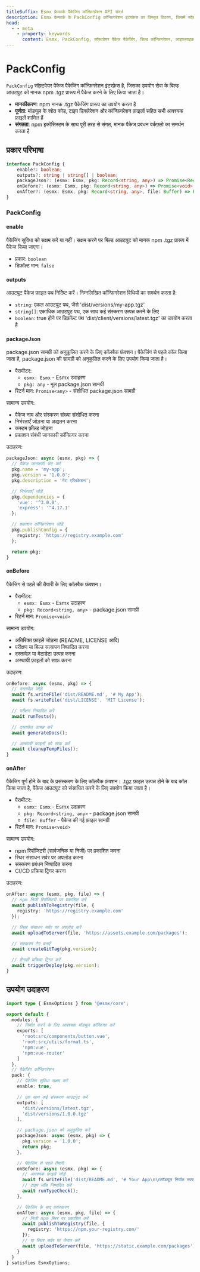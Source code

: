 ```yaml
---
titleSuffix: Esmx फ्रेमवर्क पैकेजिंग कॉन्फ़िगरेशन API संदर्भ
description: Esmx फ्रेमवर्क के PackConfig कॉन्फ़िगरेशन इंटरफ़ेस का विस्तृत विवरण, जिसमें सॉफ़्टवेयर पैकेज पैकेजिंग नियम, आउटपुट कॉन्फ़िगरेशन और लाइफ़साइकल हुक शामिल हैं, जो डेवलपर्स को मानकीकृत बिल्ड प्रक्रिया को लागू करने में मदद करता है।
head:
  - - meta
    - property: keywords
      content: Esmx, PackConfig, सॉफ़्टवेयर पैकेज पैकेजिंग, बिल्ड कॉन्फ़िगरेशन, लाइफ़साइकल हुक, पैकेजिंग कॉन्फ़िगरेशन, वेब एप्लिकेशन फ्रेमवर्क
---
```


# PackConfig

`PackConfig` सॉफ़्टवेयर पैकेज पैकेजिंग कॉन्फ़िगरेशन इंटरफ़ेस है, जिसका उपयोग सेवा के बिल्ड आउटपुट को मानक npm .tgz प्रारूप में पैकेज करने के लिए किया जाता है।

- **मानकीकरण**: npm मानक .tgz पैकेजिंग प्रारूप का उपयोग करता है
- **पूर्णता**: मॉड्यूल के स्रोत कोड, टाइप डिक्लेरेशन और कॉन्फ़िगरेशन फ़ाइलों सहित सभी आवश्यक फ़ाइलें शामिल हैं
- **संगतता**: npm इकोसिस्टम के साथ पूरी तरह से संगत, मानक पैकेज प्रबंधन वर्कफ़्लो का समर्थन करता है

## प्रकार परिभाषा

```ts
interface PackConfig {
    enable?: boolean;
    outputs?: string | string[] | boolean;
    packageJson?: (esmx: Esmx, pkg: Record<string, any>) => Promise<Record<string, any>>;
    onBefore?: (esmx: Esmx, pkg: Record<string, any>) => Promise<void>;
    onAfter?: (esmx: Esmx, pkg: Record<string, any>, file: Buffer) => Promise<void>;
}
```

### PackConfig

#### enable

पैकेजिंग सुविधा को सक्षम करें या नहीं। सक्षम करने पर बिल्ड आउटपुट को मानक npm .tgz प्रारूप में पैकेज किया जाएगा।

- प्रकार: `boolean`
- डिफ़ॉल्ट मान: `false`

#### outputs

आउटपुट पैकेज फ़ाइल पथ निर्दिष्ट करें। निम्नलिखित कॉन्फ़िगरेशन विधियों का समर्थन करता है:
- `string`: एकल आउटपुट पथ, जैसे 'dist/versions/my-app.tgz'
- `string[]`: एकाधिक आउटपुट पथ, एक साथ कई संस्करण उत्पन्न करने के लिए
- `boolean`: true होने पर डिफ़ॉल्ट पथ 'dist/client/versions/latest.tgz' का उपयोग करता है

#### packageJson

package.json सामग्री को अनुकूलित करने के लिए कॉलबैक फ़ंक्शन। पैकेजिंग से पहले कॉल किया जाता है, package.json की सामग्री को अनुकूलित करने के लिए उपयोग किया जाता है।

- पैरामीटर:
  - `esmx: Esmx` - Esmx उदाहरण
  - `pkg: any` - मूल package.json सामग्री
- रिटर्न मान: `Promise<any>` - संशोधित package.json सामग्री

सामान्य उपयोग:
- पैकेज नाम और संस्करण संख्या संशोधित करना
- निर्भरताएँ जोड़ना या अद्यतन करना
- कस्टम फ़ील्ड जोड़ना
- प्रकाशन संबंधी जानकारी कॉन्फ़िगर करना

उदाहरण:
```ts
packageJson: async (esmx, pkg) => {
  // पैकेज जानकारी सेट करें
  pkg.name = 'my-app';
  pkg.version = '1.0.0';
  pkg.description = 'मेरा एप्लिकेशन';

  // निर्भरताएँ जोड़ें
  pkg.dependencies = {
    'vue': '^3.0.0',
    'express': '^4.17.1'
  };

  // प्रकाशन कॉन्फ़िगरेशन जोड़ें
  pkg.publishConfig = {
    registry: 'https://registry.example.com'
  };

  return pkg;
}
```

#### onBefore

पैकेजिंग से पहले की तैयारी के लिए कॉलबैक फ़ंक्शन।

- पैरामीटर:
  - `esmx: Esmx` - Esmx उदाहरण
  - `pkg: Record<string, any>` - package.json सामग्री
- रिटर्न मान: `Promise<void>`

सामान्य उपयोग:
- अतिरिक्त फ़ाइलें जोड़ना (README, LICENSE आदि)
- परीक्षण या बिल्ड सत्यापन निष्पादित करना
- दस्तावेज़ या मेटाडेटा उत्पन्न करना
- अस्थायी फ़ाइलों को साफ़ करना

उदाहरण:
```ts
onBefore: async (esmx, pkg) => {
  // दस्तावेज़ जोड़ें
  await fs.writeFile('dist/README.md', '# My App');
  await fs.writeFile('dist/LICENSE', 'MIT License');

  // परीक्षण निष्पादित करें
  await runTests();

  // दस्तावेज़ उत्पन्न करें
  await generateDocs();

  // अस्थायी फ़ाइलों को साफ़ करें
  await cleanupTempFiles();
}
```

#### onAfter

पैकेजिंग पूर्ण होने के बाद के प्रसंस्करण के लिए कॉलबैक फ़ंक्शन। .tgz फ़ाइल उत्पन्न होने के बाद कॉल किया जाता है, पैकेज आउटपुट को संसाधित करने के लिए उपयोग किया जाता है।

- पैरामीटर:
  - `esmx: Esmx` - Esmx उदाहरण
  - `pkg: Record<string, any>` - package.json सामग्री
  - `file: Buffer` - पैकेज की गई फ़ाइल सामग्री
- रिटर्न मान: `Promise<void>`

सामान्य उपयोग:
- npm रिपॉजिटरी (सार्वजनिक या निजी) पर प्रकाशित करना
- स्थिर संसाधन सर्वर पर अपलोड करना
- संस्करण प्रबंधन निष्पादित करना
- CI/CD प्रक्रिया ट्रिगर करना

उदाहरण:
```ts
onAfter: async (esmx, pkg, file) => {
  // npm निजी रिपॉजिटरी पर प्रकाशित करें
  await publishToRegistry(file, {
    registry: 'https://registry.example.com'
  });

  // स्थिर संसाधन सर्वर पर अपलोड करें
  await uploadToServer(file, 'https://assets.example.com/packages');

  // संस्करण टैग बनाएँ
  await createGitTag(pkg.version);

  // तैनाती प्रक्रिया ट्रिगर करें
  await triggerDeploy(pkg.version);
}
```

## उपयोग उदाहरण

```ts title="entry.node.ts"
import type { EsmxOptions } from '@esmx/core';

export default {
  modules: {
    // निर्यात करने के लिए आवश्यक मॉड्यूल कॉन्फ़िगर करें
    exports: [
      'root:src/components/button.vue',
      'root:src/utils/format.ts',
      'npm:vue',
      'npm:vue-router'
    ]
  },
  // पैकेजिंग कॉन्फ़िगरेशन
  pack: {
    // पैकेजिंग सुविधा सक्षम करें
    enable: true,

    // एक साथ कई संस्करण आउटपुट करें
    outputs: [
      'dist/versions/latest.tgz',
      'dist/versions/1.0.0.tgz'
    ],

    // package.json को अनुकूलित करें
    packageJson: async (esmx, pkg) => {
      pkg.version = '1.0.0';
      return pkg;
    },

    // पैकेजिंग से पहले तैयारी
    onBefore: async (esmx, pkg) => {
      // आवश्यक फ़ाइलें जोड़ें
      await fs.writeFile('dist/README.md', '# Your App\n\nमॉड्यूल निर्यात स्पष्टीकरण...');
      // टाइप जाँच निष्पादित करें
      await runTypeCheck();
    },

    // पैकेजिंग के बाद प्रसंस्करण
    onAfter: async (esmx, pkg, file) => {
      // निजी npm मिरर पर प्रकाशित करें
      await publishToRegistry(file, {
        registry: 'https://npm.your-registry.com/'
      });
      // या स्थिर सर्वर पर तैनात करें
      await uploadToServer(file, 'https://static.example.com/packages');
    }
  }
} satisfies EsmxOptions;
```